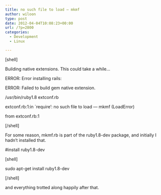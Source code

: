 ```yaml
---
title: no such file to load — mkmf
author: wiloon
type: post
date: 2012-04-04T10:08:23+00:00
url: /?p=2800
categories:
  - Development
  - Linux

---
```

[shell]
  
Building native extensions. This could take a while&#8230;
  
ERROR: Error installing rails:
	  
ERROR: Failed to build gem native extension.

/usr/bin/ruby1.8 extconf.rb
  
extconf.rb:1:in \`require&#8217;: no such file to load &#8212; mkmf (LoadError)
	  
from extconf.rb:1
  
[/shell]

For some reason, mkmf.rb is part of the ruby1.8-dev package, and initially I hadn’t installed that.

#install ruby1.8-dev
  
[shell]
  
sudo apt-get install ruby1.8-dev
  
[/shell]
  
and everything trotted along happily after that.